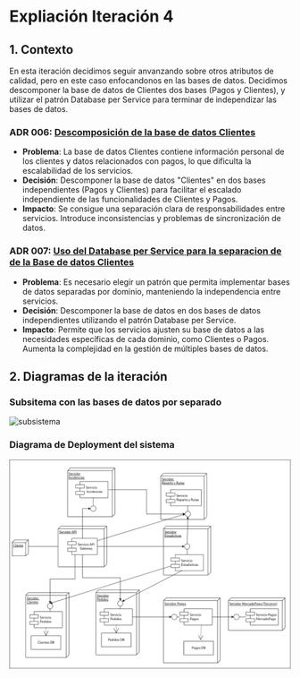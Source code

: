 # **Expliación Iteración 4**

## **1. Contexto**
En esta iteración decidimos seguir anvanzando sobre otros atributos de calidad, pero en este caso enfocandonos en las bases de datos. Decidimos descomponer la base de datos de Clientes dos bases (Pagos y Clientes), y utilizar el patrón Database per Service para terminar de independizar las bases de datos.

### **ADR 006: [Descomposición de la base de datos Clientes](./ADR006.md)**
- **Problema**: La base de datos Clientes contiene información personal de los clientes y datos relacionados con pagos, lo que dificulta la escalabilidad de los servicios.
- **Decisión**: Descomponer la base de datos "Clientes" en dos bases independientes (Pagos y Clientes) para facilitar el escalado independiente de las funcionalidades de Clientes y Pagos.
- **Impacto**: Se consigue una separación clara de responsabilidades entre servicios. Introduce inconsistencias y problemas de sincronización de datos.

### **ADR 007: [Uso del Database per Service para la separacion de de la Base de datos Clientes](./ADR007.md)**
- **Problema**: Es necesario elegir un patrón que permita implementar bases de datos separadas por dominio, manteniendo la independencia entre servicios.
- **Decisión**: Descomponer la base de datos en dos bases de datos independientes utilizando el patrón Database per Service.
- **Impacto**: Permite que los servicios ajusten su base de datos a las necesidades específicas de cada dominio, como Clientes o Pagos. Aumenta la complejidad en la gestión de múltiples bases de datos.

## **2. Diagramas de la iteración**
### **Subsitema con las bases de datos por separado**
![subsistema](./Diagrama-de-iteración-4-(Subsistema).png)

### **Diagrama de Deployment del sistema**
![deployment](./diagrama-deployment.png)
